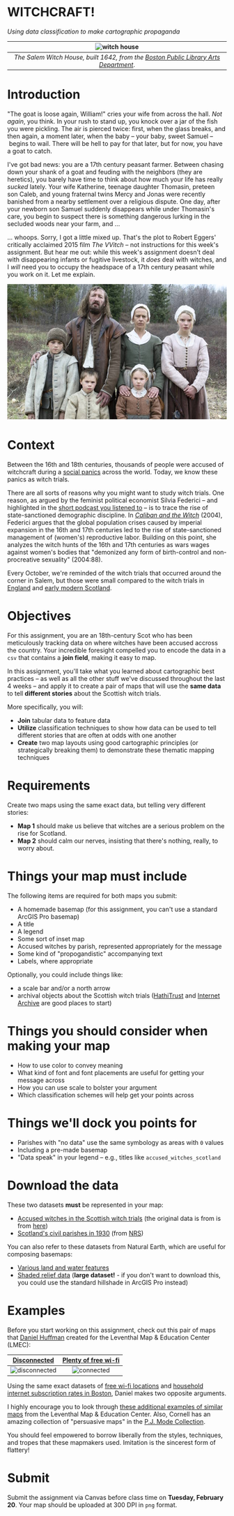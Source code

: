 # **WITCHCRAFT!**
*Using data classification to make cartographic propaganda*

| ![witch house](https://iiif.digitalcommonwealth.org/iiif/2/commonwealth:st74fc431/full/pct:25/0/bitonal.jpg) |
| :-: |
| *The Salem Witch House, built 1642, from the [Boston Public Library Arts Department](https://www.digitalcommonwealth.org/search/commonwealth:6d570w881)*. |

# **Introduction**

"The goat is loose again, William!" cries your wife from across the hall. *Not again*, you think. In your rush to stand up, you knock over a jar of the fish you were pickling. The air is pierced twice: first, when the glass breaks, and then again, a moment later, when the baby – your baby, sweet Samuel – begins to wail. There will be hell to pay for that later, but for now, you have a goat to catch.

I've got bad news: you are a 17th century peasant farmer. Between chasing down your shank of a goat and feuding with the neighbors (they are heretics), you barely have time to think about how much your life has really *sucked* lately. Your wife Katherine, teenage daughter Thomasin, preteen son Caleb, and young fraternal twins Mercy and Jonas were recently banished from a nearby settlement over a religious dispute. One day, after your newborn son Samuel suddenly disappears while under Thomasin's care, you begin to suspect there is something dangerous lurking in the secluded woods near your farm, and ...

... whoops. Sorry, I got a little mixed up. That's the plot to Robert Eggers' critically acclaimed 2015 film *The VVitch* – not instructions for this week's assignment. But hear me out: while this week's assignment doesn't deal with disappearing infants or fugitive livestock, it *does* deal with witches, and I *will* need you to occupy the headspace of a 17th century peasant while you work on it. Let me explain.

![family](images/image001.png)

# **Context**

Between the 16th and 18th centuries, thousands of people were accused of witchcraft during a [social panics](https://en.wikipedia.org/wiki/Social_panic) across the world. Today, we know these panics as witch trials.

There are all sorts of reasons why you might want to study witch trials. One reason, as argued by the feminist political economist Silvia Federici – and highlighted in the [short podcast you listened to](https://www.scientificamerican.com/podcast/episode/the-surprising-backstory-behind-witch-hunts-and-reproductive-labor/) – is to trace the rise of state-sanctioned demographic discipline. In *[Caliban and the Witch](https://www.akpress.org/calibanandthewitch.html)* (2004), Federici argues that the global population crises caused by imperial expansion in the 16th and 17th centuries led to the rise of state-sanctioned management of (women's) reproductive labor. Building on this point, she analyzes the witch hunts of the 16th and 17th centuries as wars wages against women's bodies that "demonized any form of birth-control and non-procreative sexuality" (2004:88).

Every October, we're reminded of the witch trials that occurred around the corner in Salem, but those were small compared to the witch trials in [England](https://en.wikipedia.org/wiki/Witch_trials_in_England) and [early modern Scotland](https://en.wikipedia.org/wiki/Witch_trials_in_early_modern_Scotland).

# **Objectives**

For this assignment, you are an 18th-century Scot who has been meticulously tracking data on where witches have been accused accross the country. Your incredible foresight compelled you to encode the data in a `csv` that contains a **join field**, making it easy to map.

In this assignment, you'll take what you learned about cartographic best practices – as well as all the other stuff we've discussed throughout the last 4 weeks – and apply it to create a pair of maps that will use the **same data** to tell **different stories** about the Scottish witch trials.

More specifically, you will:
* **Join** tabular data to feature data
* **Utilize** classification techniques to show how data can be used to tell different stories that are often at odds with one another
* **Create** two map layouts using good cartographic principles (or strategically breaking them) to demonstrate these thematic mapping techniques

# **Requirements**

Create two maps using the same exact data, but telling very different stories:
* **Map 1** should make us believe that witches are a serious problem on the rise for Scotland.
* **Map 2** should calm our nerves, insisting that there's nothing, really, to worry about.

# Things your map must include
The following items are required for both maps you submit:
* A homemade basemap (for this assignment, you can't use a standard ArcGIS Pro basemap)
* A title
* A legend
* Some sort of inset map
* Accused witches by parish, represented appropriately for the message
* Some kind of "propogandistic" accompanying text
* Labels, where appropriate

Optionally, you could include things like:
* a scale bar and/or a north arrow
* archival objects about the Scottish witch trials ([HathiTrust](https://www.hathitrust.org/) and [Internet Archive](https://archive.org/) are good places to start)

# Things you should consider when making your map
* How to use color to convey meaning
* What kind of font and font placements are useful for getting your message across
* How you can use scale to bolster your argument
* Which classification schemes will help get your points across

# Things we'll dock you points for
* Parishes with "no data" use the same symbology as areas with `0` values
* Including a pre-made basemap
* "Data speak" in your legend – e.g., titles like `accused_witches_scotland`

# Download the data

These two datasets **must** be represented in your map:
* [Accused witches in the Scottish witch trials](https://canvas.tufts.edu/courses/54475/files/7097163?wrap=1) (the original data is from is from [here](https://witches.is.ed.ac.uk/resources/))
* [Scotland's civil parishes in 1930](https://www.nrscotland.gov.uk/files/geography/products/CivilParish1930.zip) (from [NRS](https://www.nrscotland.gov.uk/statistics-and-data/geography/our-products/other-national-records-of-scotland-nrs-geographies-datasets/civil-parishes))

You can also refer to these datasets from Natural Earth, which are useful for composing basemaps:
* [Various land and water features](https://www.naturalearthdata.com/downloads/10m-physical-vectors/)
* [Shaded relief data](https://www.naturalearthdata.com/downloads/10m-raster-data/10m-natural-earth-2/) (**large dataset!** - if you don't want to download this, you could use the standard hillshade in ArcGIS Pro instead)

# **Examples**

Before you start working on this assignment, check out this pair of maps that [Daniel Huffman](https://somethingaboutmaps.wordpress.com/about/) created for the Leventhal Map & Education Center (LMEC):

| [Disconnected](https://collections.leventhalmap.org/search/commonwealth:3x817734d) | [Plenty of free wi-fi](https://collections.leventhalmap.org/search/commonwealth:3x817744n) |
| :-----------: | :--------------------: |
| ![disconnected](https://iiif.digitalcommonwealth.org/iiif/2/commonwealth:s4657c413/full/full/0/default.jpg)             | ![connected](https://iiif.digitalcommonwealth.org/iiif/2/commonwealth:3x8177423/full/full/0/default.jpg)                     |

Using the same exact datasets of [free wi-fi locations](https://data.leventhalmap.org/#/catalog/dkhq95eqi) and [household internet subscription rates in Boston](https://data.leventhalmap.org/#/catalog/dkhm2yhrb), Daniel makes two opposite arguments.

I highly encourage you to look through [these additional examples of similar maps](https://www.leventhalmap.org/digital-exhibitions/bending-lines/how-to-bend/data-stories/) from the Leventhal Map & Education Center. Also, Cornell has an amazing collection of "persuasive maps" in the [P.J. Mode Collection](https://digital.library.cornell.edu/catalog?f%5Bcollection_tesim%5D%5B%5D=Persuasive+Maps%3A+PJ+Mode+Collection&search_field=all_fields).

You should feel empowered to borrow liberally from the styles, techniques, and tropes that these mapmakers used. Imitation is the sincerest form of flattery!

# **Submit**

Submit the assignment via Canvas before class time on **Tuesday, February 20**. Your map should be uploaded at 300 DPI in `png` format.